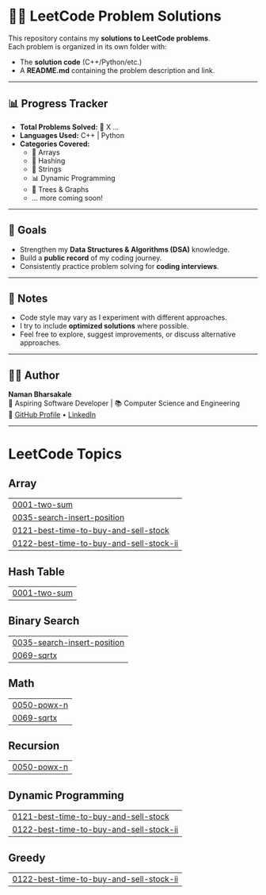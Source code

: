 # 🧑‍💻 LeetCode Problem Solutions

This repository contains my **solutions to LeetCode problems**.  
Each problem is organized in its own folder with:
- The **solution code** (C++/Python/etc.)
- A **README.md** containing the problem description and link.


---

## 📊 Progress Tracker

- **Total Problems Solved:** 🚀 X  ...
- **Languages Used:** C++ | Python 
- **Categories Covered:**
  - 🧮 Arrays
  - 🔑 Hashing
  - 📝 Strings
  - 📊 Dynamic Programming
  - 🌳 Trees & Graphs
  - … more coming soon!

---

## 🎯 Goals
- Strengthen my **Data Structures & Algorithms (DSA)** knowledge.
- Build a **public record** of my coding journey.
- Consistently practice problem solving for **coding interviews**.

---

## 📌 Notes
- Code style may vary as I experiment with different approaches.
- I try to include **optimized solutions** where possible.
- Feel free to explore, suggest improvements, or discuss alternative approaches.

---

## 🧑‍💻 Author
**Naman Bharsakale**  
💼 Aspiring Software Developer | 📚 Computer Science and Engineering  
🔗 [GitHub Profile](https://github.com/NamanBharsakale) • [LinkedIn](https://www.linkedin.com/in/naman-bharsakale-1a7052301/)

---

<!---LeetCode Topics Start-->
# LeetCode Topics
## Array
|  |
| ------- |
| [0001-two-sum](https://github.com/NamanBharsakale/leetcode-problem-solved/tree/master/0001-two-sum) |
| [0035-search-insert-position](https://github.com/NamanBharsakale/leetcode-problem-solved/tree/master/0035-search-insert-position) |
| [0121-best-time-to-buy-and-sell-stock](https://github.com/NamanBharsakale/leetcode-problem-solved/tree/master/0121-best-time-to-buy-and-sell-stock) |
| [0122-best-time-to-buy-and-sell-stock-ii](https://github.com/NamanBharsakale/leetcode-problem-solved/tree/master/0122-best-time-to-buy-and-sell-stock-ii) |
## Hash Table
|  |
| ------- |
| [0001-two-sum](https://github.com/NamanBharsakale/leetcode-problem-solved/tree/master/0001-two-sum) |
## Binary Search
|  |
| ------- |
| [0035-search-insert-position](https://github.com/NamanBharsakale/leetcode-problem-solved/tree/master/0035-search-insert-position) |
| [0069-sqrtx](https://github.com/NamanBharsakale/leetcode-problem-solved/tree/master/0069-sqrtx) |
## Math
|  |
| ------- |
| [0050-powx-n](https://github.com/NamanBharsakale/leetcode-problem-solved/tree/master/0050-powx-n) |
| [0069-sqrtx](https://github.com/NamanBharsakale/leetcode-problem-solved/tree/master/0069-sqrtx) |
## Recursion
|  |
| ------- |
| [0050-powx-n](https://github.com/NamanBharsakale/leetcode-problem-solved/tree/master/0050-powx-n) |
## Dynamic Programming
|  |
| ------- |
| [0121-best-time-to-buy-and-sell-stock](https://github.com/NamanBharsakale/leetcode-problem-solved/tree/master/0121-best-time-to-buy-and-sell-stock) |
| [0122-best-time-to-buy-and-sell-stock-ii](https://github.com/NamanBharsakale/leetcode-problem-solved/tree/master/0122-best-time-to-buy-and-sell-stock-ii) |
## Greedy
|  |
| ------- |
| [0122-best-time-to-buy-and-sell-stock-ii](https://github.com/NamanBharsakale/leetcode-problem-solved/tree/master/0122-best-time-to-buy-and-sell-stock-ii) |
<!---LeetCode Topics End-->